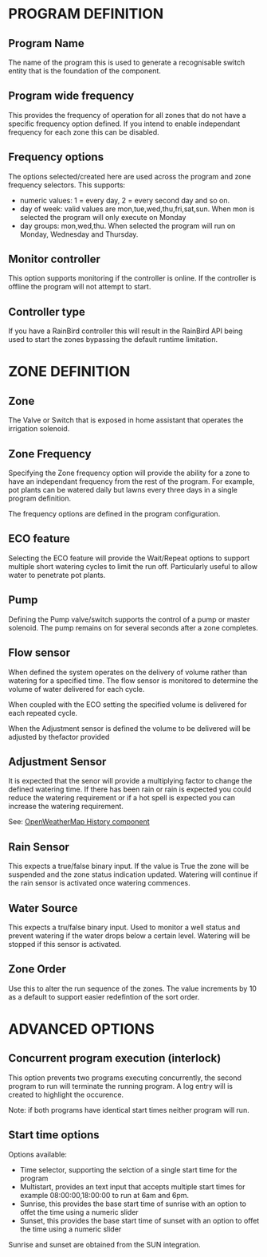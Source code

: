 # PROGRAM DEFINITION

## Program Name

The name of the program this is used to generate a recognisable switch entity that is the foundation of the component.

## Program wide frequency

This provides the frequency of operation for all zones that do not have a specific frequency option defined. If you intend to enable independant frequency for each zone this can be disabled.

## Frequency options

The options selected/created here are used across the program and zone frequency selectors.
This supports:
- numeric values: 1 = every day, 2 = every second day and so on.
- day of week: valid values are mon,tue,wed,thu,fri,sat,sun. When mon is selected the program will only execute on Monday
- day groups: mon,wed,thu. When selected the program will run on Monday, Wednesday and Thursday.

## Monitor controller

This option supports monitoring if the controller is online. If the controller is offline the program will not attempt to start.

## Controller type

If you have a RainBird controller this will result in the RainBird API being used to start the zones bypassing the default runtime limitation.

# ZONE DEFINITION

## Zone

The Valve or Switch that is exposed in home assistant that operates the irrigation solenoid.

## Zone Frequency

Specifying the Zone frequency option will provide the ability for a zone to have an independant frequency from the rest of the program. For example, pot plants can be watered daily but lawns every three days in a single program definition.

The frequency options are defined in the program configuration.

## ECO feature

Selecting the ECO feature will provide the Wait/Repeat options to support multiple short watering cycles to limit the run off. Particularly useful to allow water to penetrate pot plants.

## Pump

Defining the Pump valve/switch supports the control of a pump or master solenoid. The pump remains on for several seconds after a zone completes.

## Flow sensor

When defined the system operates on the delivery of volume rather than watering for a specified time. The flow sensor is monitored to determine the volume of water delivered for each cycle.

When coupled with the ECO setting the specified volume is delivered for each repeated cycle.

When the Adjustment sensor is defined the volume to be delivered will be adjusted by thefactor provided

## Adjustment Sensor

It is expected that the senor will provide a multiplying factor to change the defined watering time. If there has been rain or rain is expected you could reduce the watering requirement or if a hot spell is expected you can increase the watering requirement.

See: [OpenWeatherMap History component](https://github.com/petergridge/openweathermaphistory)

## Rain Sensor

This expects a true/false binary input. If the value is True the zone will be suspended and the zone status indication updated. Watering will continue if the rain sensor is activated once watering commences.

## Water Source

This expects a tru/false binary input. Used to monitor a well status and prevent watering if the water drops below a certain level. Watering will be stopped if this sensor is activated.

## Zone Order

Use this to alter the run sequence of the zones. The value increments by 10 as a default to support easier redefintion of the sort order.


# ADVANCED OPTIONS

## Concurrent program execution (interlock)

This option prevents two programs executing concurrently, the second program to run will terminate the running program. A log entry will is created to highlight the occurence.

Note: if both programs have identical start times neither program will run. 

## Start time options

Options available:
- Time selector, supporting the selction of a single start time for the program
- Multistart, provides an text input that accepts multiple start times for example 08:00:00,18:00:00 to run at 6am and 6pm.
- Sunrise, this provides the base start time of sunrise with an option to offet the time using a numeric slider
- Sunset, this provides the base start time of sunset with an option to offet the time using a numeric slider

Sunrise and sunset are obtained from the SUN integration.




